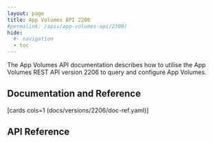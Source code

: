 ```yaml
---
layout: page
title: App Volumes API 2206
#permalink: /apis/app-volumes-api/2309/
hide:
  #- navigation
  - toc
---
```


The App Volumes API documentation describes how to utilise the App Volumes REST API version 2206 to query and configure App Volumes.

## Documentation and Reference

[cards cols=1 (docs/versions/2206/doc-ref.yaml)]

## API Reference

<swagger-ui src="swagger.json"/>
